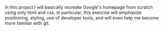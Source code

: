 In this project I will basically recreate Google's homepage from scratch using only html and css. In particular, this exercise will emphasize positioning, styling, use of developer tools, and will even help me become more familiar with git. 